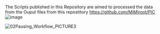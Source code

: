 The Scripts published in this Repository are aimed to processed the data from the Ouput files from this repostitory https://github.com/MiMiroot/PIC
![image](https://github.com/jcorderJC12/02PAUSING_P2t/assets/171034623/8aaf75f3-5699-4c61-a8d3-c7279a3eef0d)


![02Pausing_Workflow_PICTURE3](https://github.com/jcorderJC12/02PAUSING_P2t/assets/171034623/7f804046-ff8c-4799-b77e-7f5360b0ff92)
